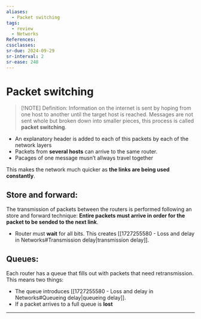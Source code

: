 ```yaml
---
aliases:
  - Packet switching
tags:
  - review
  - Networks
References: 
cssclasses:
sr-due: 2024-09-29
sr-interval: 2
sr-ease: 248
---
```

# Packet switching

> [!NOTE] Definition: 
> Information on the internet is sent by hoping from one host to another until the target host is reached. Messages are not sent whole but broken down into smaller pieces, this process is called **packet switching**.  

+ An explanatory header is added to each of this packets by each of the network layers
+ Packets from **several hosts** can arrive to the same router. 
+ Pacages of one message musn’t allways travel together

This makes the network much quicker as **the links are being used constantly**. 

## Store and forward:
The transmission of packets between the routers is performed following an store and forward technique: **Entire packets must arrive in order for the packet to be sended to the next link**. 
+ Router must **wait** for all bits. 
This creates [[1727255580 - Loss and delay in Networks#Transmission delay|transmission delay]]. 

## Queues: 
Each router has a queue that fills out with packets that need retransmission. This means two things:
+ The queue introduces [[1727255580 - Loss and delay in Networks#Queueing delay|queueing delay]].
+ If a packet arrives to a full queue is **lost**



***